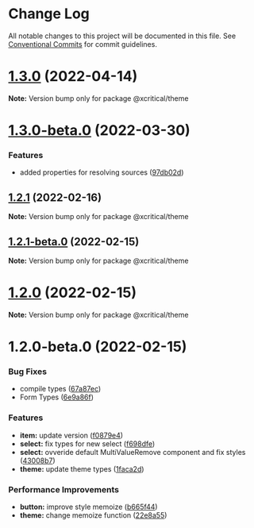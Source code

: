 # Change Log

All notable changes to this project will be documented in this file.
See [Conventional Commits](https://conventionalcommits.org) for commit guidelines.

# [1.3.0](https://github.com/xcritical-software/xc-front-kit/compare/@xcritical/theme@1.3.0-beta.0...@xcritical/theme@1.3.0) (2022-04-14)

**Note:** Version bump only for package @xcritical/theme





# [1.3.0-beta.0](https://github.com/xcritical-software/xc-front-kit/compare/@xcritical/theme@1.2.1...@xcritical/theme@1.3.0-beta.0) (2022-03-30)


### Features

* added properties for resolving sources ([97db02d](https://github.com/xcritical-software/xc-front-kit/commit/97db02d3db87f45c151befbdb3d6e43f44d66997))





## [1.2.1](https://github.com/xcritical-software/xc-front-kit/compare/@xcritical/theme@1.2.1-beta.0...@xcritical/theme@1.2.1) (2022-02-16)

**Note:** Version bump only for package @xcritical/theme





## [1.2.1-beta.0](https://github.com/xcritical-software/xc-front-kit/compare/@xcritical/theme@1.2.0...@xcritical/theme@1.2.1-beta.0) (2022-02-15)

**Note:** Version bump only for package @xcritical/theme





# [1.2.0](https://github.com/xcritical-software/xc-front-kit/compare/@xcritical/theme@1.2.0-beta.0...@xcritical/theme@1.2.0) (2022-02-15)

**Note:** Version bump only for package @xcritical/theme





# 1.2.0-beta.0 (2022-02-15)


### Bug Fixes

* compile types ([67a87ec](https://github.com/xcritical-software/xc-front-kit/commit/67a87ecdec159e9f613a0836ee4189c508ef7f7e))
* Form Types ([6e9a86f](https://github.com/xcritical-software/xc-front-kit/commit/6e9a86f9d52b94882329d0de99b894886f332942))


### Features

* **item:** update version ([f0879e4](https://github.com/xcritical-software/xc-front-kit/commit/f0879e4b13b5d817627495d94b8f4a2269e2092e))
* **select:** fix types for new select ([f698dfe](https://github.com/xcritical-software/xc-front-kit/commit/f698dfeeda4cb08eb6e2f297d41cbcf70585de20))
* **select:** ovveride default MultiValueRemove component and fix styles ([43008b7](https://github.com/xcritical-software/xc-front-kit/commit/43008b7756cf6066f9e6c756036df8efae07c479))
* **theme:** update theme types ([1faca2d](https://github.com/xcritical-software/xc-front-kit/commit/1faca2d8bc5509d833b28b4c1907131779771beb))


### Performance Improvements

* **button:** improve style memoize ([b665f44](https://github.com/xcritical-software/xc-front-kit/commit/b665f447082a1a8f4ff2b8ba1f197028e96e51ce))
* **theme:** change memoize function ([22e8a55](https://github.com/xcritical-software/xc-front-kit/commit/22e8a55d481d04cd9510ab3b5bea3e10f36afcea))
